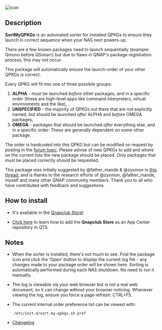 ![icon](images/sort-my-qpkgs-cs.png)

## Description

**SortMyQPKGs** is an automated sorter for installed QPKGs to ensure they launch in correct sequence when your NAS next powers-up.

There are a few known packages need to launch sequentially (example: Qmono before QSonarr) but due to flaws in QNAP's package registration process, this may not occur.

This package will automatically ensure the launch-order of your other QPKGs is correct.

Every QPKG will fit into one of three possible groups:

1. **ALPHA** - must be launched *before* other packages, and in a specific order (these are high-level apps like command interpreters, virtual environments and the like),
2. **UNSPECIFIED** - the majority of QPKGs out there that are not explicitly named, but should be launched *after* ALPHA and *before* OMEGA packages,
3. **OMEGA** - packages that should be launched *after* everything else, and in a specific order. These are generally dependent on some other package.

The order is hardcoded into this QPKG but can be modified on request by posting in the [forum topic](https://forum.qnap.com/viewtopic.php?f=320&t=133132). Please advise of new QPKGs to add and where on the current lists the new package should be placed. Only packages that *must* be placed correctly should be requested.

This package was initially suggested by @father_mande & @zyxmon in [this thread](https://forum.qnap.com/viewtopic.php?f=351&t=130320), and is thanks to the research efforts of @zyxmon, @father_mande, myself and many other QNAP community members. Thank you to all who have contributed with feedback and suggestions.

## How to install

- It's available in the [Qnapclub Store!](https://qnapclub.eu/en/qpkg/508)

- [Click here](https://qnapclub.eu/en/howto/1) to learn how to add the **Qnapclub Store** as an App Center repository in QTS.


## Notes

- When the sorter is installed, there's not much to see. Find the package icon and click the 'Open' button to display the current log file - any changes made to your package order will be shown here. Sorting is automatically performed during each NAS shutdown. No need to run it manually.

- The log is viewable via your web browser but is not a real web document, so it can change without your browser noticing. Whenever viewing the log, ensure you force a page refresh: CTRL+F5.


- The current internal order preference list can be viewed with:

```
    /etc/init.d/sort-my-qpkgs.sh pref
```

- [Changelog](changelog.txt)

